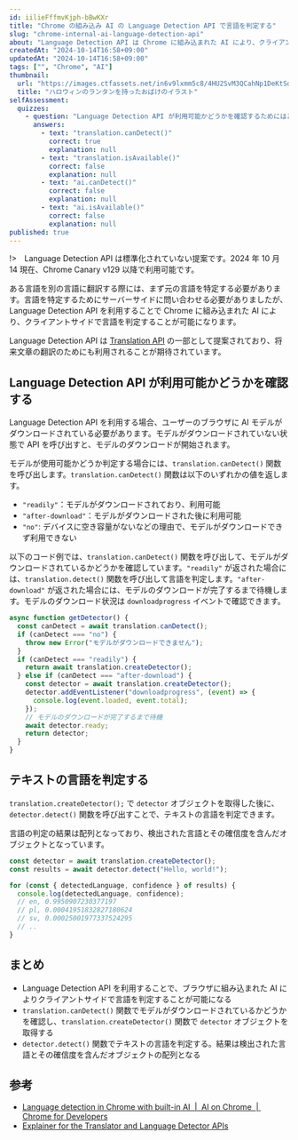 ```yaml
---
id: iilieFffmvKjph-bBwKXr
title: "Chrome の組み込み AI の Language Detection API で言語を判定する"
slug: "chrome-internal-ai-language-detection-api"
about: "Language Detection API は Chrome に組み込まれた AI により、クライアントサイドで言語を判定するための提案です。この API を利用することで、テキストの言語を判定することが可能になります。"
createdAt: "2024-10-14T16:58+09:00"
updatedAt: "2024-10-14T16:58+09:00"
tags: ["", "Chrome", "AI"]
thumbnail:
  url: "https://images.ctfassets.net/in6v9lxmm5c8/4HU2SvM3QCahNp1DeKtSdG/211aa4dde7f5ca4499f879c6c687d6d8/halloween-lanthanum-ghost_20763-768x729.png"
  title: "ハロウィンのランタンを持ったおばけのイラスト"
selfAssessment:
  quizzes:
    - question: "Language Detection API が利用可能かどうかを確認するためにはどの関数を呼び出すか？"
      answers:
        - text: "translation.canDetect()"
          correct: true
          explanation: null
        - text: "translation.isAvailable()"
          correct: false
          explanation: null
        - text: "ai.canDetect()"
          correct: false
          explanation: null
        - text: "ai.isAvailable()"
          correct: false
          explanation: null
published: true
---
```

!>　Language Detection API は標準化されていない提案です。2024 年 10 月 14 現在、Chrome Canary v129 以降で利用可能です。

ある言語を別の言語に翻訳する際には、まず元の言語を特定する必要があります。言語を特定するためにサーバーサイドに問い合わせる必要がありましたが、Language Detection API を利用することで Chrome に組み込まれた AI により、クライアントサイドで言語を判定することが可能になります。

Language Detection API は [Translation API](https://github.com/WICG/translation-api) の一部として提案されており、将来文章の翻訳のためにも利用されることが期待されています。

## Language Detection API が利用可能かどうかを確認する

Language Detection API を利用する場合、ユーザーのブラウザに AI モデルがダウンロードされている必要があります。モデルがダウンロードされていない状態で API を呼び出すと、モデルのダウンロードが開始されます。

モデルが使用可能かどうか判定する場合には、`translation.canDetect()` 関数を呼び出します。`translation.canDetect()` 関数は以下のいずれかの値を返します。

- `"readily"`：モデルがダウンロードされており、利用可能
- `"after-download"`：モデルがダウンロードされた後に利用可能
- `"no"`: デバイスに空き容量がないなどの理由で、モデルがダウンロードできず利用できない

以下のコード例では、`translation.canDetect()` 関数を呼び出して、モデルがダウンロードされているかどうかを確認しています。`"readily"` が返された場合には、`translation.detect()` 関数を呼び出して言語を判定します。`"after-download"` が返された場合には、モデルのダウンロードが完了するまで待機します。モデルのダウンロード状況は `downloadprogress` イベントで確認できます。

```js
async function getDetector() {
  const canDetect = await translation.canDetect();
  if (canDetect === "no") {
    throw new Error("モデルがダウンロードできません");
  }
  if (canDetect === "readily") {
    return await translation.createDetector();
  } else if (canDetect === "after-download") {
    const detector = await translation.createDetector();
    detector.addEventListener("downloadprogress", (event) => {
      console.log(event.loaded, event.total);
    });
    // モデルのダウンロードが完了するまで待機
    await detector.ready;
    return detector;
  }
}
```

## テキストの言語を判定する

`translation.createDetector();` で `detector` オブジェクトを取得した後に、`detector.detect()` 関数を呼び出すことで、テキストの言語を判定できます。

言語の判定の結果は配列となっており、検出された言語とその確信度を含んだオブジェクトとなっています。

```js
const detector = await translation.createDetector();
const results = await detector.detect("Hello, world!");

for (const { detectedLanguage, confidence } of results) {
  console.log(detectedLanguage, confidence);
  // en, 0.9950907230377197
  // pl, 0.00041951832827180624
  // sv, 0.00025001977337524295
  // ..
}
```

## まとめ

- Language Detection API を利用することで、ブラウザに組み込まれた AI によりクライアントサイドで言語を判定することが可能になる
- `translation.canDetect()` 関数でモデルがダウンロードされているかどうかを確認し、`translation.createDetector()` 関数で `detector` オブジェクトを取得する
- `detector.detect()` 関数でテキストの言語を判定する。結果は検出された言語とその確信度を含んだオブジェクトの配列となる

## 参考

- [Language detection in Chrome with built-in AI  |  AI on Chrome  |  Chrome for Developers](https://developer.chrome.com/docs/ai/language-detection)
- [Explainer for the Translator and Language Detector APIs](https://github.com/WICG/translation-api/blob/main/README.md)
